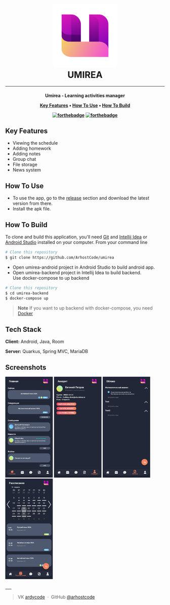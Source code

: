 <h1 align="center">
  <br>
  <a href=""><img src="https://github.com/ArhostCode/umirea/blob/develop/umirea-android/app/src/main/res/drawable/logo.png?raw=true" alt="UMIREA" width="200"></a>
  <br>
  UMIREA
  <br>
</h1>

___

<h4 align="center">
Umirea - Learning activities manager

<p align="center">
  <a href="#key-features">Key Features</a> •
  <a href="#how-to-use">How To Use</a> •
  <a href="#build">How To Build</a> 
</p>

[![forthebadge](http://forthebadge.com/images/badges/made-with-java.svg)](http://forthebadge.com)
[![forthebadge](http://forthebadge.com/images/badges/built-with-love.svg)](http://forthebadge.com)

## Key Features

* Viewing the schedule
* Adding homework
* Adding notes
* Group chat
* File storage
* News system

## How To Use

* To use the app, go to the [release](https://github.com/ArhostCode/umirea/releases/) section and download the latest
  version from there.
* Install the apk file.

## How To Build

To clone and build this application, you'll need [Git](https://git-scm.com)
and [Intellij Idea](https://www.jetbrains.com/idea/) or [Android Studio](https://developer.android.com/studio)
installed on your computer.
From your command line

```bash
# Clone this repository
$ git clone https://github.com/ArhostCode/umirea
```

* Open umirea-android project in Android Studio to build android app.
* Open umirea-backend project in Intellij Idea to build backend.
  <br> Use docker-compose to up backend

```bash
# Clone this repository
$ cd umirea-backend
$ docker-compose up
```

> **Note**
> If you want to up backend with docker-compose, you need [Docker](https://www.docker.com/)

## Tech Stack

**Client:** Android, Java, Room

**Server:** Quarkus, Spring MVC, MariaDB

## Screenshots

<p float="left">
<img src="assets/screenshot_home.jpg" alt="UMIREA" width="150">
<img src="assets/screenshot_account.jpg" alt="UMIREA" width="150">
<img src="assets/screenshot_cloud.jpg" alt="UMIREA" width="150">
<img src="assets/screenshot_dashboard.jpg" alt="UMIREA" width="150">
</p>
___


> VK [ardycode](https://vk.com/ardycode) &nbsp;&middot;&nbsp;
> GitHub [@arhostcode](https://github.com/ArhostCode)
